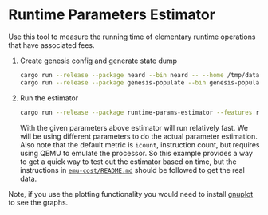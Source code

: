 # Runtime Parameters Estimator

Use this tool to measure the running time of elementary runtime operations that have associated fees.

1. Create genesis config and generate state dump
    ```bash
    cargo run --release --package neard --bin neard -- --home /tmp/data init --test-seed=alice.near --account-id=test.near --fast
    cargo run --release --package genesis-populate --bin genesis-populate -- --additional-accounts-num=200000 --home /tmp/data
    ```

2. Run the estimator
    ```bash
    cargo run --release --package runtime-params-estimator --features required --bin runtime-params-estimator -- --home /tmp/data --accounts-num 20000 --iters 1 --warmup-iters 1 --metric time
    ```

    With the given parameters above estimator will run relatively fast. We will be using different parameters to do the actual parameter estimation. Also note that the default metric is `icount`, instruction count, but requires using QEMU to emulate the processor. So this example provides a way to get a quick way to test out the estimator based on time, but the instructions in [`emu-cost/README.md`](./emu-cost/README.md) should be followed to get the real data.

Note, if you use the plotting functionality you would need to install [gnuplot](http://gnuplot.info/) to see the graphs.

